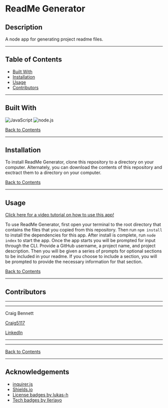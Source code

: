 # ReadMe Generator
## Description 

A node app for generating project readme files.

---

## Table of Contents 

- [Built With](#built-with)
- [Installation](#installation)
- [Usage](#usage)
- [Contributors](#contributors)

---

## Built With

![JavaScript](https://img.shields.io/badge/javascript%20-%23323330.svg?&style=for-the-badge&logo=javascript&logoColor=%23F7DF1E)
![node.js](https://img.shields.io/badge/node.js%20-%2343853D.svg?&style=for-the-badge&logo=node.js&logoColor=white)

[Back to Contents](#table-of-contents)

---
## Installation

To install ReadMe Generator, clone this repository to a directory on your computer. Alternately, you can download the contents of this repository and exctract them to a directory on your computer.

[Back to Contents](#table-of-contents)

---

## Usage

[Click here for a video tutorial on how to use this app!](https://drive.google.com/file/d/1ebxSzFvzSvsiB0kjA_ffBlP8lvy0_Jcv/view)

To use ReadMe Generator, first open your terminal to the root directory that contains the files that you copied from this repository. Then run `npm install` to install the dependencies for this app. After install is complete, run `node index` to start the app. Once the app starts you will be prompted for input through the CLI. Provide a GitHub username, a project name, and project description. Then you will be given a series of prompts for optional sections to be included in your readme. If you choose to include a section, you will be prompted to provide the necessary information for that section.

[Back to Contents](#table-of-contents)

---

## Contributors

---
---
    
Craig Bennett

<a href="https://github.com/Craig5117" target = "_blank" >Craig5117</a>

[LinkedIn](https://www.linkedin.com/in/craig-bennett-852a571b4/)

---
---

[Back to Contents](#table-of-contents)

---

## Acknowledgements

- [inquirer.js](https://www.npmjs.com/package/inquirer)
- [Shields.io](https://shields.io/)
- [License badges by lukas-h](https://gist.github.com/lukas-h/2a5d00690736b4c3a7ba)
- [Tech badges by Ileriayo](https://github.com/Ileriayo/markdown-badges)
